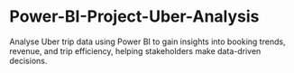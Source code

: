 # Power-BI-Project-Uber-Analysis
Analyse Uber trip data using Power BI to gain insights into booking trends, revenue, and trip efficiency, helping stakeholders make data-driven decisions.
